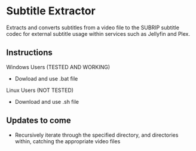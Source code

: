 # Subtitle Extractor
Extracts and converts subtitles from a video file to the SUBRIP subtitle codec for external subtitle usage within services such as Jellyfin and Plex.

## Instructions
Windows Users (TESTED AND WORKING)
- Dowload and use .bat file

Linux Users (NOT TESTED)
- Download and use .sh file


## Updates to come
- Recursively iterate through the specified directory, and directories within, catching the appropriate video files
